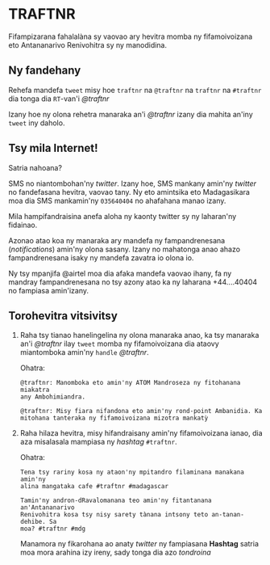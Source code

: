 # TRAFTNR

Fifampizarana fahalalàna sy vaovao ary hevitra momba ny fifamoivoizana eto Antananarivo Renivohitra
sy ny manodidina.

## Ny fandehany

Rehefa mandefa `tweet` misy hoe `traftnr` na `@traftnr` na `traftnr` na
`#traftnr` dia tonga dia `RT`-van'i *@traftnr*

Izany hoe ny olona rehetra manaraka an'i *@traftnr* izany dia mahita an'iny
`tweet` iny daholo.

## Tsy mila Internet!

Satria nahoana?

SMS no niantombohan'ny _twitter_. Izany hoe, SMS mankany amin'ny _twitter_ no
fandefasana hevitra, vaovao tany. Ny eto amintsika eto Madagasikara moa dia SMS
mankamin'ny `035640404` no ahafahana manao izany.

Mila hampifandraisina anefa aloha ny kaonty twitter sy ny laharan'ny fidainao.

Azonao atao koa ny manaraka ary mandefa ny fampandrenesana (_notifications_)
amin'ny olona sasany. Izany no mahatonga anao ahazo fampandrenesana isaky ny
mandefa zavatra io olona io.

Ny tsy mpanjifa @airtel moa dia afaka mandefa vaovao ihany, fa ny mandray
fampandrenesana no tsy azony atao ka ny laharana +44....40404 no fampiasa
amin'izany.

## Torohevitra vitsivitsy

1. Raha tsy tianao hanelingelina ny olona manaraka anao, ka tsy manaraka an'i
   _@traftnr_ ilay `tweet` momba ny fifamoivoizana dia ataovy miantomboka
   amin'ny `handle` _@traftnr_.

   Ohatra:

       @traftnr: Manomboka eto amin'ny ATOM Mandroseza ny fitohanana miakatra
       any Ambohimiandra.

       @traftnr: Misy fiara nifandona eto amin'ny rond-point Ambanidia. Ka
       mitohana tanteraka ny fifamoivoizana mizotra mankatỳ

2. Raha hilaza hevitra, misy hifandraisany amin'ny fifamoivoizana ianao, dia aza
   misalasala mampiasa ny _hashtag_ `#traftnr`.

   Ohatra:

       Tena tsy rariny kosa ny ataon'ny mpitandro filaminana manakana amin'ny
       alina mangataka cafe #traftnr #madagascar

       Tamin'ny andron-dRavalomanana teo amin'ny fitantanana an'Antananarivo
       Renivohitra kosa tsy nisy sarety tànana intsony teto an-tanan-dehibe. Sa
       moa? #traftnr #mdg

    Manamora ny fikarohana ao anaty _twitter_ ny fampiasana **Hashtag** satria moa mora arahina izy ireny, sady tonga dia azo _tondroina_
